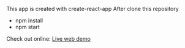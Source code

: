 This app is created with create-react-app
After clone this repository
- npm install 
- npm start 

Check out online: [Live web demo](https://todos-ten-omega.vercel.app/)


